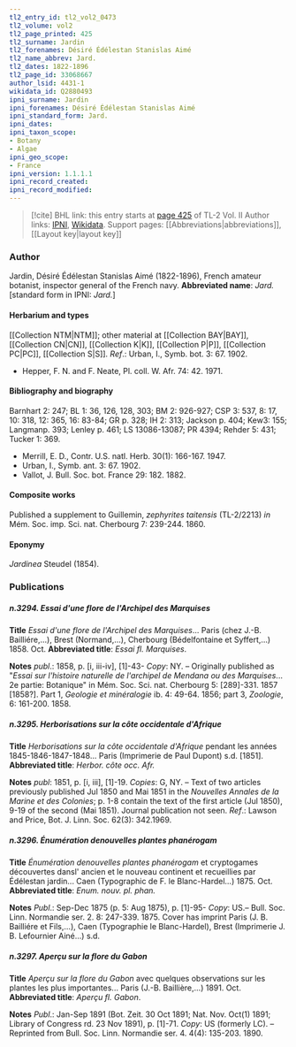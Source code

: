 ```yaml
---
tl2_entry_id: tl2_vol2_0473
tl2_volume: vol2
tl2_page_printed: 425
tl2_surname: Jardin
tl2_forenames: Désiré Édélestan Stanislas Aimé
tl2_name_abbrev: Jard.
tl2_dates: 1822-1896
tl2_page_id: 33068667
author_lsid: 4431-1
wikidata_id: Q2880493
ipni_surname: Jardin
ipni_forenames: Désiré Édélestan Stanislas Aimé
ipni_standard_form: Jard.
ipni_dates: 
ipni_taxon_scope: 
- Botany
- Algae
ipni_geo_scope: 
- France
ipni_version: 1.1.1.1
ipni_record_created: 
ipni_record_modified:
---
```


> [!cite] BHL link: this entry starts at [page 425](https://www.biodiversitylibrary.org/page/33068667) of TL-2 Vol. II
> Author links: [IPNI](https://www.ipni.org/a/4431-1), [Wikidata](https://www.wikidata.org/wiki/Q2880493). Support pages: [[Abbreviations|abbreviations]], [[Layout key|layout key]]

### Author

Jardin, Désiré Édélestan Stanislas Aimé (1822-1896), French amateur botanist, inspector general of the French navy. 
**Abbreviated name**: *Jard.* \[standard form in IPNI: *Jard.*\]

#### Herbarium and types

[[Collection NTM|NTM]]; other material at [[Collection BAY|BAY]], [[Collection CN|CN]], [[Collection K|K]], [[Collection P|P]], [[Collection PC|PC]], [[Collection S|S]].
*Ref*.: Urban, I., Symb. bot. 3: 67. 1902.
- Hepper, F. N. and F. Neate, Pl. coll. W. Afr. 74: 42. 1971.

#### Bibliography and biography

Barnhart 2: 247; BL 1: 36, 126, 128, 303; BM 2: 926-927; CSP 3: 537, 8: 17, 10: 318, 12: 365, 16: 83-84; GR p. 328; IH 2: 313; Jackson p. 404; Kew3: 155; Langmanp. 393; Lenley p. 461; LS 13086-13087; PR 4394; Rehder 5: 431; Tucker 1: 369.
- Merrill, E. D., Contr. U.S. natl. Herb. 30(1): 166-167. 1947.
- Urban, I., Symb. ant. 3: 67. 1902.
- Vallot, J. Bull. Soc. bot. France 29: 182. 1882.

#### Composite works

Published a supplement to Guillemin, *zephyrites taitensis* (TL-2/2213) *in* Mém. Soc. imp. Sci. nat. Cherbourg 7: 239-244. 1860.

#### Eponymy

*Jardinea* Steudel (1854).

### Publications

##### n.3294. Essai d'une flore de l'Archipel des Marquises

**Title**
*Essai d'une flore de l'Archipel des Marquises*... Paris (chez J.-B. Bailliére,...), Brest (Normand,...), Cherbourg (Bédelfontaine et Syffert,...) 1858. Oct.
**Abbreviated title**: *Essai fl. Marquises*.

**Notes**
*publ*.: 1858, p. \[i, iii-iv\], \[1\]-43- *Copy*: NY. – Originally published as "*Essai sur l'histoire naturelle de l'archipel de Mendana ou des Marquises*... 2e partie: Botanique" in Mém. Soc. Sci. nat. Cherbourg 5: \[289\]-331. 1857 \[1858?\]. Part 1, *Geologie et minéralogie* ib. 4: 49-64. 1856; part 3, *Zoologie*, 6: 161-200. 1858.

##### n.3295. Herborisations sur la côte occidentale d'Afrique

**Title**
*Herborisations sur la côte occidentale d'Afrique* pendant les années 1845-1846-1847-1848... Paris (Imprimerie de Paul Dupont) s.d. \[1851\].
**Abbreviated title**: *Herbor. côte occ. Afr.*

**Notes**
*publ*: 1851, p. \[i, iii\], \[1\]-19. *Copies*: G, NY. – Text of two articles previously published Jul 1850 and Mai 1851 in the *Nouvelles Annales de la Marine et des Colonies*; p. 1-8 contain the text of the first article (Jul 1850), 9-19 of the second (Mai 1851). Journal publication not seen.
*Ref*.: Lawson and Price, Bot. J. Linn. Soc. 62(3): 342.1969.

##### n.3296. Énumération denouvelles plantes phanérogam

**Title**
*Énumération denouvelles plantes phanérogam* et cryptogames découvertes dansl' ancien et le nouveau continent et recueillies par Édélestan jardin... Caen (Typographic de F. le Blanc-Hardel...) 1875. Oct.
**Abbreviated title**: *Enum. nouv. pl. phan.*

**Notes**
*Publ*.: Sep-Dec 1875 (p. 5: Aug 1875), p. \[1\]-95- *Copy*: US.– Bull. Soc. Linn. Normandie ser.
2. 8: 247-339. 1875. Cover has imprint Paris (J. B. Bailliére et Fils,...), Caen (Typographie le Blanc-Hardel), Brest (Imprimerie J. B. Lefournier Ainé...) s.d.

##### n.3297. Aperçu sur la flore du Gabon

**Title**
*Aperçu sur la flore du Gabon* avec quelques observations sur les plantes les plus importantes... Paris (J.-B. Baillière,...) 1891. Oct.
**Abbreviated title**: *Aperçu fl. Gabon*.

**Notes**
*Publ*.: Jan-Sep 1891 (Bot. Zeit. 30 Oct 1891; Nat. Nov. Oct(1) 1891; Library of Congress rd. 23 Nov 1891), p. \[1\]-71. *Copy*: US (formerly LC). – Reprinted from Bull. Soc. Linn. Normandie ser. 4. 4(4): 135-203. 1890.

